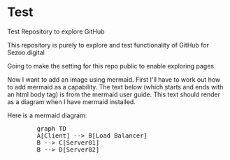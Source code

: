 # Test
Test Repository to explore GitHub

This repository is purely to explore and test functionality of GitHub for Sezoo.digital

Going to make the setting for this repo public to enable exploring pages.

Now I want to add an image using mermaid. First I'll have to work out how to add mermaid as a capability. The text below (which starts and ends with an html body tag) is from the mermaid user guide. This text should render as a diagram when I have mermaid installed.

<body>
  Here is a mermaid diagram:
  <pre class="mermaid">
        graph TD
        A[Client] --> B[Load Balancer]
        B --> C[Server01]
        B --> D[Server02]
  </pre>
</body>
